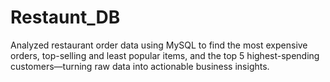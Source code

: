 # Restaunt_DB
Analyzed restaurant order data using MySQL to find the most expensive orders, top-selling and least popular items, and the top 5 highest-spending customers—turning raw data into actionable business insights.
